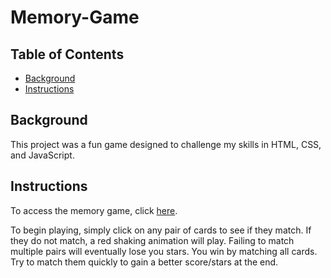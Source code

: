 # Memory-Game

## Table of Contents

* [Background](#background)
* [Instructions](#instructions)

## Background

This project was a fun game designed to challenge my skills in HTML, CSS, and JavaScript. 

## Instructions

To access the memory game, click [here](https://neocyte.github.io/Memory-Game/).

To begin playing, simply click on any pair of cards to see if they match. 
If they do not match, a red shaking animation will play. Failing to match multiple pairs will eventually lose you stars.
You win by matching all cards. Try to match them quickly to gain a better score/stars at the end.
